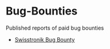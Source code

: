 # Bug-Bounties
Published reports of paid bug bounties

- [Swisstronik Bug Bounty](https://github.com/SigmaGmbH/Bug-Bounty-1.0/blob/main/Hall%20Of%20Fame/bug_report_by_0xefrain.md)
